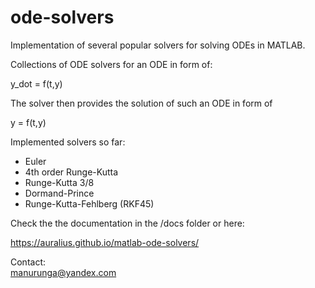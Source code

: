 # ode-solvers
Implementation of several popular solvers for solving ODEs in MATLAB.

Collections of ODE solvers for an ODE in form of:

y_dot = f(t,y)

The solver then provides the solution of such an ODE in form of

y = f(t,y)

Implemented solvers so far:   
- Euler
- 4th order Runge-Kutta  
- Runge-Kutta 3/8    
- Dormand-Prince   
- Runge-Kutta-Fehlberg (RKF45)

Check the the documentation in the /docs folder or here:  

https://auralius.github.io/matlab-ode-solvers/

Contact:  
manurunga@yandex.com   
